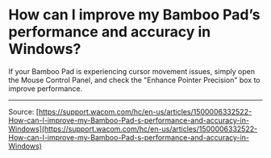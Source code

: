 # How can I improve my Bamboo Pad’s performance and accuracy in Windows?

If your Bamboo Pad is experiencing cursor movement issues, simply open the Mouse Control Panel, and check the "Enhance Pointer Precision" box to improve performance.

---
Source: [https://support.wacom.com/hc/en-us/articles/1500006332522-How-can-I-improve-my-Bamboo-Pad-s-performance-and-accuracy-in-Windows](https://support.wacom.com/hc/en-us/articles/1500006332522-How-can-I-improve-my-Bamboo-Pad-s-performance-and-accuracy-in-Windows)
